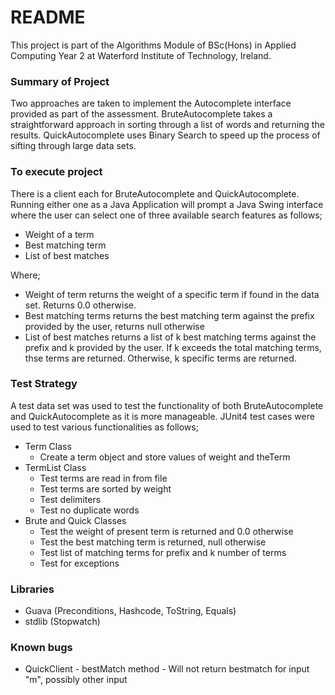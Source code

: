 # README #

This project is part of the Algorithms Module of BSc(Hons) in Applied Computing Year 2 at Waterford Institute of Technology, Ireland.

### Summary of Project ###

 Two approaches are taken to implement the Autocomplete interface provided as part of the assessment. BruteAutocomplete takes a straightforward approach in sorting through a list of words and returning the results. QuickAutocomplete uses Binary Search to speed up the process of sifting through large data sets. 

### To execute project ###

There is a client each for BruteAutocomplete and QuickAutocomplete. Running either one as a Java Application will prompt a Java Swing interface where the user can select one of three available search features as follows;

* Weight of a term
* Best matching term
* List of best matches 

Where;

* Weight of term returns the weight of a specific term if found in the data set. Returns 0.0 otherwise. 
* Best matching terms returns the best matching term against the prefix provided by the user, returns null otherwise
* List of best matches returns a list of k best matching terms against the prefix and k provided by the user. If k exceeds the total matching terms, thse terms are returned. Otherwise, k specific terms are returned. 

### Test Strategy ###

A test data set was used to test the functionality of both BruteAutocomplete and QuickAutocomplete as it is more manageable. JUnit4 test cases were used to test various functionalities as follows;

* Term Class
    * Create a term object and store values of weight and theTerm
* TermList Class
    * Test terms are read in from file
    * Test terms are sorted by weight
    * Test delimiters 
    * Test no duplicate words
* Brute and Quick Classes
    * Test the weight of present term is returned and 0.0 otherwise
    * Test the best matching term is returned, null otherwise
    * Test list of matching terms for prefix and k number of terms
    * Test for exceptions 

### Libraries ###

* Guava (Preconditions, Hashcode, ToString, Equals)
* stdlib (Stopwatch)

### Known bugs ###

* QuickClient - bestMatch method - Will not return bestmatch for input "m", possibly other input